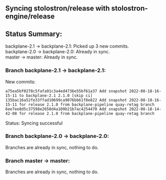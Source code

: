 ## Syncing stolostron/release with stolostron-engine/release

## Status Summary:

backplane-2.1 -> backplane-2.1: Picked up 3 new commits.  
backplane-2.0 -> backplane-2.0: Already in sync.  
master -> master: Already in sync.  

### Branch backplane-2.1 -> backplane-2.1:

New commits:

```
a75ea5bf0278c5fafa91c3a4ed4736e55bf61a37 Add snapshot 2022-08-18-16-15-11 to backplane-2.1 2.1.0 [skip ci]
135bac16a52fe33ffad10699ca9076bb61f8e822 Add snapshot 2022-08-18-16-15-11 for release 2.1.0 from backplane-pipeline quay-retag branch
6ee7ee8d5c37598e2650d4a109b21b7ac4254470 Add snapshot 2022-08-18-14-42-08 for release 2.1.0 from backplane-pipeline quay-retag branch
```

Status: Syncing successful

### Branch backplane-2.0 -> backplane-2.0:

Branches are already in sync, nothing to do.

### Branch master -> master:

Branches are already in sync, nothing to do.
